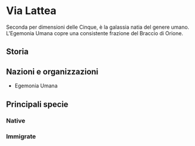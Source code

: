 # Via Lattea

Seconda per dimensioni delle Cinque, è la galassia natia del genere umano. L'Egemonia Umana copre una consistente frazione del Braccio di Orione.

## Storia

## Nazioni e organizzazioni

- Egemonia Umana

## Principali specie 

### Native

### Immigrate